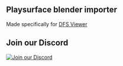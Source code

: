 ## Playsurface blender importer

Made specifically for [DFS Viewer](https://github.com/bigianb/engine-51)

## Join our Discord

[![Join our Discord](https://github.com/gabengaGamer/area51-pc/assets/54669564/bac6c8a8-2d95-4513-8943-c5c26bd09173)](https://discord.gg/7gGhFSjxsq)
